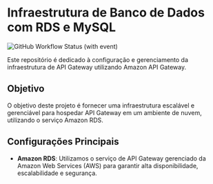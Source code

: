 # Infraestrutura de Banco de Dados com RDS e MySQL

![GitHub Workflow Status (with event)](https://img.shields.io/github/actions/workflow/status/FIAP-Grupo56-SOAT1/INFRA_API_GATEWAY_FAST-EATS/main-pipeline.yml?logo=github)

Este repositório é dedicado à configuração e gerenciamento da infraestrutura de API Gateway utilizando Amazon API Gateway.

## Objetivo

O objetivo deste projeto é fornecer uma infraestrutura escalável e gerenciável para hospedar API Gateway em um ambiente de nuvem, utilizando o serviço Amazon RDS.

## Configurações Principais

- **Amazon RDS**: Utilizamos o serviço de API Gateway gerenciado da Amazon Web Services (AWS) para garantir alta disponibilidade, escalabilidade e segurança.








